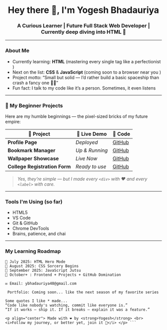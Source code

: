 <h1 align="center">Hey there 👋, I'm Yogesh Bhadauriya</h1>
<h3 align="center">A Curious Learner | Future Full Stack Web Developer | Currently deep diving into HTML 🚀</h3>

---

###  About Me
-  Currently learning: **HTML** (mastering every single tag like a perfectionist )
-  Next on the list: **CSS** & **JavaScript** (coming soon to a browser near you )
-  Project motto: “Small but solid — I’d rather build a basic spaceship than crash a fancy one 🚀💥”
-  Fun fact: I talk to my code like it’s a person. Sometimes, it even listens 

---

### 🚀 My Beginner Projects

Here are my humble beginnings — the pixel-sized bricks of my future empire:

| 🧱 Project | 🔗 Live Demo | 📂 Code |
|-----------|--------------|----------|
|  **Profile Page** | *Deployed* | [GitHub](#) |
|  **Bookmark Manager** | *Up & Running* | [GitHub](#) |
|  **Wallpaper Showcase** | *Live Now* | [GitHub](#) |
|  **College Registration Form** | *Ready to use* | [GitHub](#) |

> _Yes, they’re simple — but I made every `<div>` with ❤️ and every `<label>` with care._

---

###  Tools I'm Using (so far)

- HTML5 
- VS Code 
- Git & GitHub 
- Chrome DevTools 
- Brains, patience, and chai 

---

###  My Learning Roadmap

```plaintext
📍 July 2025: HTML Hero Mode
📍 August 2025: CSS Sorcery Begins 
📍 September 2025: JavaScript Jutsu 
📍 October+ : Frontend + Projects + GitHub Domination 

✉️ Email: ybhadauriya40@gmail.com

 Portfolio: Coming soon... like the next season of my favorite series 

Some quotes I like * made...
“Code like nobody's watching, commit like everyone is.”
“If it works — ship it. If it breaks — explain it was a feature.”

<p align="center"> Made with ❤️ by <strong>Yogesh</strong> <br> <i>Follow my journey, or better yet, join it 💪</i> </p> ```